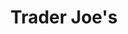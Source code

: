 ---
title: "Trader Joe's"
url: /huntington-beach/trader-joes-brookhurst-street/
shop: supermarket
---